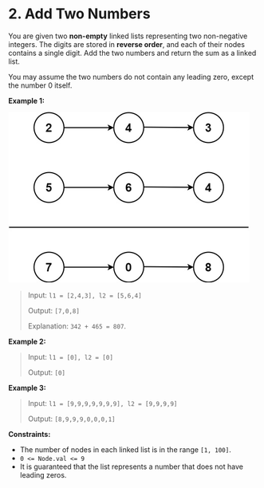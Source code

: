# 2. Add Two Numbers

You are given two **non-empty** linked lists representing two non-negative integers. The digits are stored in **reverse order**, and each of their nodes contains a single digit. Add the two numbers and return the sum as a linked list.

You may assume the two numbers do not contain any leading zero, except the number 0 itself.

**Example 1:**

![Add Two Numbers](AddTwoNumbers.jpg)

> Input: `l1 = [2,4,3], l2 = [5,6,4]`
>
> Output: `[7,0,8]`
>
> Explanation: `342 + 465 = 807`.

**Example 2:**

> Input: `l1 = [0], l2 = [0]`
>
> Output: `[0]`

**Example 3:**

> Input: `l1 = [9,9,9,9,9,9,9], l2 = [9,9,9,9]`
>
> Output: `[8,9,9,9,0,0,0,1]`
 

**Constraints:**

- The number of nodes in each linked list is in the range `[1, 100]`.
- `0 <= Node.val <= 9`
- It is guaranteed that the list represents a number that does not have leading zeros.
